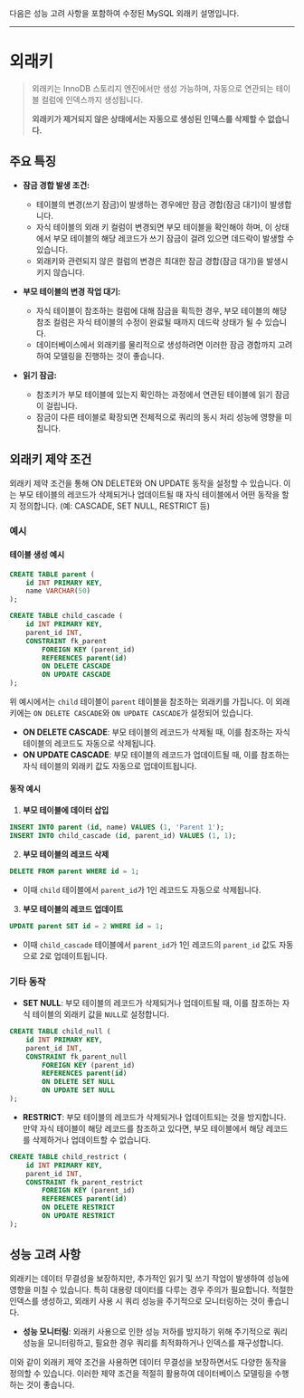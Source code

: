 다음은 성능 고려 사항을 포함하여 수정된 MySQL 외래키 설명입니다.

---

# 외래키

> 외래키는 InnoDB 스토리지 엔진에서만 생성 가능하며, 자동으로 연관되는 테이블 컬럼에 인덱스까지 생성됩니다.
>
> **외래키가 제거되지 않은 상태에서는 자동으로 생성된 인덱스를 삭제할 수 없습니다.**

## 주요 특징

- **잠금 경합 발생 조건:**
  - 테이블의 변경(쓰기 잠금)이 발생하는 경우에만 잠금 경합(잠금 대기)이 발생합니다.
  - 자식 테이블의 외래 키 컬럼이 변경되면 부모 테이블을 확인해야 하며, 이 상태에서 부모 테이블의 해당 레코드가 쓰기 잠금이 걸려 있으면 데드락이 발생할 수 있습니다.
  - 외래키와 관련되지 않은 컬럼의 변경은 최대한 잠금 경합(잠금 대기)을 발생시키지 않습니다.

- **부모 테이블의 변경 작업 대기:**
  - 자식 테이블이 참조하는 컬럼에 대해 잠금을 획득한 경우, 부모 테이블의 해당 참조 컬럼은 자식 테이블의 수정이 완료될 때까지 데드락 상태가 될 수 있습니다.
  - 데이터베이스에서 외래키를 물리적으로 생성하려면 이러한 잠금 경합까지 고려하여 모델링을 진행하는 것이 좋습니다.

- **읽기 잠금:**
  - 참조키가 부모 테이블에 있는지 확인하는 과정에서 연관된 테이블에 읽기 잠금이 걸립니다.
  - 잠금이 다른 테이블로 확장되면 전체적으로 쿼리의 동시 처리 성능에 영향을 미칩니다.

## 외래키 제약 조건

외래키 제약 조건을 통해 ON DELETE와 ON UPDATE 동작을 설정할 수 있습니다. 이는 부모 테이블의 레코드가 삭제되거나 업데이트될 때 자식 테이블에서 어떤 동작을 할지 정의합니다. (예: CASCADE, SET NULL, RESTRICT 등)

### 예시

#### 테이블 생성 예시

```sql
CREATE TABLE parent (
    id INT PRIMARY KEY,
    name VARCHAR(50)
);

CREATE TABLE child_cascade (
    id INT PRIMARY KEY,
    parent_id INT,
    CONSTRAINT fk_parent
        FOREIGN KEY (parent_id) 
        REFERENCES parent(id)
        ON DELETE CASCADE
        ON UPDATE CASCADE
);
```

위 예시에서는 `child` 테이블이 `parent` 테이블을 참조하는 외래키를 가집니다. 이 외래키에는 `ON DELETE CASCADE`와 `ON UPDATE CASCADE`가 설정되어 있습니다.

- **ON DELETE CASCADE**: 부모 테이블의 레코드가 삭제될 때, 이를 참조하는 자식 테이블의 레코드도 자동으로 삭제됩니다.
- **ON UPDATE CASCADE**: 부모 테이블의 레코드가 업데이트될 때, 이를 참조하는 자식 테이블의 외래키 값도 자동으로 업데이트됩니다.

#### 동작 예시

1. **부모 테이블에 데이터 삽입**

```sql
INSERT INTO parent (id, name) VALUES (1, 'Parent 1');
INSERT INTO child_cascade (id, parent_id) VALUES (1, 1);
```

2. **부모 테이블의 레코드 삭제**

```sql
DELETE FROM parent WHERE id = 1;
```

- 이때 `child` 테이블에서 `parent_id`가 1인 레코드도 자동으로 삭제됩니다.

3. **부모 테이블의 레코드 업데이트**

```sql
UPDATE parent SET id = 2 WHERE id = 1;
```

- 이때 `child_cascade` 테이블에서 `parent_id`가 1인 레코드의 `parent_id` 값도 자동으로 2로 업데이트됩니다.

### 기타 동작

- **SET NULL**: 부모 테이블의 레코드가 삭제되거나 업데이트될 때, 이를 참조하는 자식 테이블의 외래키 값을 `NULL`로 설정합니다.

```sql
CREATE TABLE child_null (
    id INT PRIMARY KEY,
    parent_id INT,
    CONSTRAINT fk_parent_null
        FOREIGN KEY (parent_id) 
        REFERENCES parent(id)
        ON DELETE SET NULL
        ON UPDATE SET NULL
);
```

- **RESTRICT**: 부모 테이블의 레코드가 삭제되거나 업데이트되는 것을 방지합니다. 만약 자식 테이블이 해당 레코드를 참조하고 있다면, 부모 테이블에서 해당 레코드를 삭제하거나 업데이트할 수 없습니다.

```sql
CREATE TABLE child_restrict (
    id INT PRIMARY KEY,
    parent_id INT,
    CONSTRAINT fk_parent_restrict
        FOREIGN KEY (parent_id) 
        REFERENCES parent(id)
        ON DELETE RESTRICT
        ON UPDATE RESTRICT
);
```
## 성능 고려 사항

외래키는 데이터 무결성을 보장하지만, 추가적인 읽기 및 쓰기 작업이 발생하여 성능에 영향을 미칠 수 있습니다. 특히 대용량 데이터를 다루는 경우 주의가 필요합니다.
적절한 인덱스를 생성하고, 외래키 사용 시 쿼리 성능을 주기적으로 모니터링하는 것이 좋습니다.

- **성능 모니터링**: 외래키 사용으로 인한 성능 저하를 방지하기 위해 주기적으로 쿼리 성능을 모니터링하고, 필요한 경우 쿼리를 최적화하거나 인덱스를 재구성합니다.

이와 같이 외래키 제약 조건을 사용하면 데이터 무결성을 보장하면서도 다양한 동작을 정의할 수 있습니다. 이러한 제약 조건을 적절히 활용하여 데이터베이스 모델링을 수행하는 것이 좋습니다.
